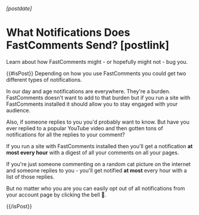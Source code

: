 ###### [postdate]
# What Notifications Does FastComments Send? [postlink]

Learn about how FastComments might - or hopefully might not - bug you.

{{#isPost}}
Depending on how you use FastComments you could get two different types of notifications.

In our day and age notifications are everywhere. They're a burden. FastComments doesn't want to add to that burden but if you run a site with FastComments
installed it should allow you to stay engaged with your audience.

Also, if someone replies to you you'd probably want to know.
But have you ever replied to a popular YouTube video and then gotten tons of notifications for all the replies to your comment?

If you run a site with FastComments installed then you'll get a notification **at most every hour** with a digest of all your comments on all your pages.

If you're just someone commenting on a random cat picture on the internet and someone replies to you - you'll get notified **at most** every hour with a list of those replies.

But no matter who you are you can easily opt out of all notifications from your account page by clicking the bell 🔔.

{{/isPost}}
